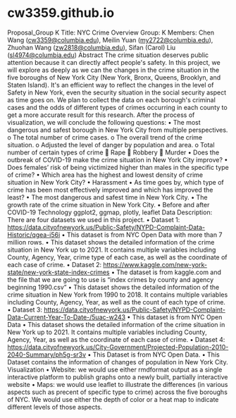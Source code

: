 # cw3359.github.io
Proposal_Group K
Title: NYC Crime Overview
Group: K
Members: Chen Wang (cw3359@columbia.edu), Meilin Yuan (my2722@columbia.edu), Zhuohan Wang (zw2818@columbia.edu), Sifan (Carol) Liu (sl4974@columbia.edu)
Abstract
The crime situation deserves public attention because it can directly affect people's safety. In this project, we will explore as deeply as we can the changes in the crime situation in the five boroughs of New York City (New York, Bronx, Queens, Brooklyn, and Staten Island). It's an efficient way to reflect the changes in the level of Safety in New York, even the security situation in the social security aspect as time goes on. We plan to collect the data on each borough's criminal cases and the odds of different types of crimes occurring in each county to get a more accurate result for this research. After the process of visualization, we will conclude the following questions:
•	The most dangerous and safest borough in New York City from multiple perspectives.
o	The total number of crime cases.
o	The overall trend of the crime situation.
o	Adjusted the level of danger by population and area.
o	Total number of certain types of crime
	Rape
	Robbery
	Murder
•	Does the outbreak of COVID-19 make the crime situation in New York City improve?
•	Does females’ risk of being victimized higher than males in the specific type of crime?
•	Which area has the highest and lowest density of crime situation in New York City?
•	Harassment
•	As time goes by, which type of crime has been most effectively improved and which has improved the least?
•	The most dangerous and safest time in New York City.
•	The growth rate of the crime situation in New York City.
•	Before and after COVID-19
Technology
ggplot2, ggmap, plotly, leaflet
Data Description: There are four datasets we used in this project.
•	Dataset 1: https://data.cityofnewyork.us/Public-Safety/NYPD-Complaint-Data-Historic/qgea-i56i
•	This dataset is from NYC Open Data with more than 7 million rows.
•	This dataset shows the detailed information of the crime situation in New York up to 2021. It contains multiple variables including County, Agency, Year, crime type of each case, as well as the coordinate of each case of crime.
•	Dataset 2: https://www.kaggle.com/new-york-state/new-york-state-index-crimes
•	The dataset is from kaggle.com and the file that we are going to use is “index crimes by county and agency beginning 1990.csv”
•	This dataset shows the detailed information of the crime situation in New York from 1990 to 2018. It contains multiple variables including County, Agency, Year, as well as the count of each type of crime.
•	Dataset 3: https://data.cityofnewyork.us/Public-Safety/NYPD-Complaint-Data-Current-Year-To-Date-/5uac-w243
•	This dataset is from NYC Open Data
•	This dataset shows the detailed information of the crime situation in New York up to 2021. It contains multiple variables including County, Agency, Year, as well as the coordinate of each case of crime.
•	Dataset 4: https://data.cityofnewyork.us/City-Government/Projected-Population-2010-2040-Summary/ph5g-sr3v
•	This Dataset is from NYC Open Data.
•	This Dataset contains the information of changes of population in New York City.
Visualization
•	Website: we would use either rmdformat output as a single interactive platform to publish graphs onto a newly built, partially interactive website
•	Maps: we would use leaflet to illustrate the differences (in various aspects such as precent of specific type to crime) across the five boroughs of NYC. We would use either the depth of color or a heat map to indicate different levels of those aspects. 
